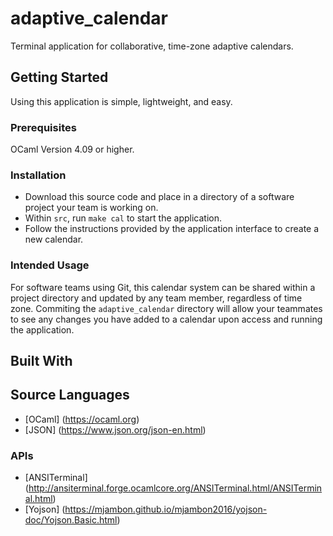 # adaptive_calendar
Terminal application for collaborative, time-zone adaptive calendars. 

## Getting Started
Using this application is simple, lightweight, and easy. 

### Prerequisites

OCaml Version 4.09 or higher.

### Installation

- Download this source code and place in a directory of a software project your team is working on.
- Within `src`, run `make cal` to start the application.
- Follow the instructions provided by the application interface to create a new calendar.

### Intended Usage
For software teams using Git, this calendar system can be shared within a project directory and updated by any team member, regardless of time zone. Commiting the `adaptive_calendar` directory will allow your teammates to see any changes you have added to a calendar upon access and running the application. 

## Built With

## Source Languages
- [OCaml] (https://ocaml.org)
- [JSON] (https://www.json.org/json-en.html)

### APIs
- [ANSITerminal] (http://ansiterminal.forge.ocamlcore.org/ANSITerminal.html/ANSITerminal.html) 
- [Yojson] (https://mjambon.github.io/mjambon2016/yojson-doc/Yojson.Basic.html)


